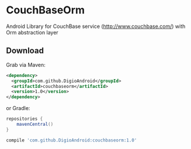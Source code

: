 # CouchBaseOrm

Android Library for CouchBase service (http://www.couchbase.com/) with Orm abstraction layer

## Download 

Grab via Maven:
```xml
<dependency>
  <groupId>com.github.DigioAndroid</groupId>
  <artifactId>couchbaseorm</artifactId>
  <version>1.0</version>
</dependency>
```
or Gradle:
```groovy
repositories {
    mavenCentral()
}

compile 'com.github.DigioAndroid:couchbaseorm:1.0'
```
